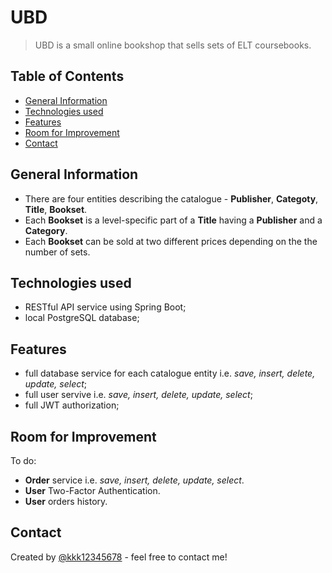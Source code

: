 # UBD
> UBD is a small online bookshop that sells sets of ELT coursebooks.

## Table of Contents
* [General Information](#general-information)
* [Technologies used](#technologies-used)
* [Features](#features)
* [Room for Improvement](#room-for-improvement)
* [Contact](#contact)

## General Information
- There are four entities describing the catalogue - **Publisher**, **Categoty**, **Title**, **Bookset**.
- Each **Bookset** is a level-specific part of a **Title** having a **Publisher** and a **Category**.
- Each **Bookset** can be sold at two different prices depending on the the number of sets.

## Technologies used
- RESTful API service using Spring Boot;
- local PostgreSQL database;


## Features
- full database service for each catalogue entity i.e. *save, insert, delete, update, select*;
- full user servive i.e. *save, insert, delete, update, select*;
- full JWT authorization;

## Room for Improvement

To do:
- **Order** service i.e. *save, insert, delete, update, select*.
- **User** Two-Factor Authentication.
- **User** orders history.


## Contact
Created by [@kkk12345678](https://www.linkedin.com/in/kostiantyn-korolkov-185331b7/) - feel free to contact me!


<!-- Optional -->
<!-- ## License -->
<!-- This project is open source and available under the [... License](). -->

<!-- You don't have to include all sections - just the one's relevant to your project -->
